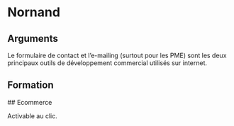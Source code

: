 # Nornand

## Arguments

Le formulaire de contact et l’e-mailing (surtout pour les PME) sont les deux principaux outils de développement commercial utilisés sur internet.

## Formation

## Ecommerce

Activable au clic.
